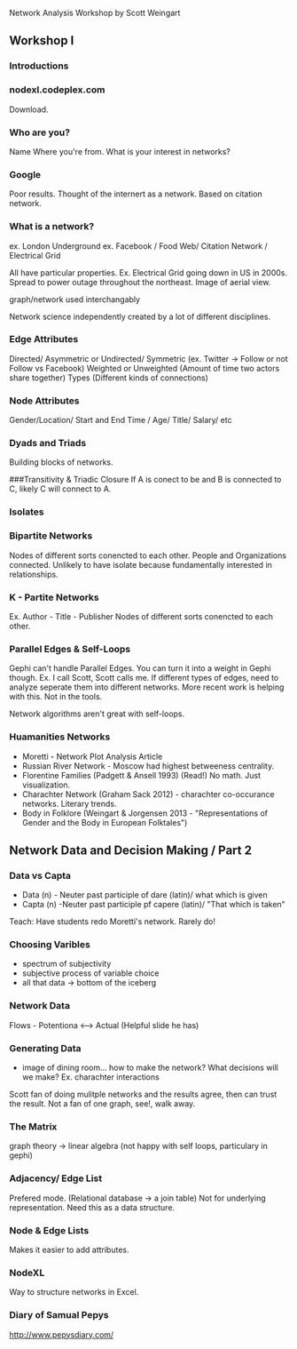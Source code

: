 
Network Analysis Workshop by Scott Weingart

## Workshop I

### Introductions

### nodexl.codeplex.com

Download.


### Who are you?
Name
Where you're from.
What is your interest in networks?

### Google

Poor results. Thought of the internert as a network.
Based on citation network.


### What is a network?

ex. London Underground
ex. Facebook / Food Web/ Citation Network / Electrical Grid

All have particular properties. 
Ex. Electrical Grid going down in US in 2000s. Spread to power outage throughout the northeast. 
Image of aerial view.

graph/network used interchangably

Network science independently created by a lot of different disciplines.

### Edge Attributes

Directed/ Asymmetric or Undirected/ Symmetric  (ex. Twitter -> Follow or not Follow vs Facebook)
Weighted or Unweighted (Amount of time two actors share together)
Types (Different kinds of connections)

### Node Attributes
Gender/Location/  Start and End Time / Age/ Title/ Salary/ etc

### Dyads and Triads
Building blocks of networks.

###Transitivity & Triadic Closure
If A is conect to be and B is connected to C, likely C will connect to A.

### Isolates

### Bipartite Networks

Nodes of different sorts conencted to each other.  People and Organizations connected. 
Unlikely to have isolate because fundamentally interested in relationships.

### K - Partite Networks 
Ex. Author - Title - Publisher 
Nodes of different sorts conencted to each other.

### Parallel Edges & Self-Loops
Gephi can't handle Parallel Edges. You can turn it into a weight in Gephi though. Ex. I call Scott, Scott calls me.
If different types of edges, need to analyze seperate them into different networks.
More recent work is helping with this. Not in the tools.

Network algorithms aren't great with self-loops.

### Huamanities Networks
- Moretti - Network Plot Analysis Article
- Russian River Network - Moscow had highest betweeness centrality.
- Florentine Families (Padgett & Ansell 1993) (Read!) No math. Just visualization.
- Charachter Network (Graham Sack 2012) - charachter co-occurance networks. Literary trends.
- Body in Folklore (Weingart & Jorgensen 2013 - "Representations of Gender and the Body in European Folktales") 

## Network Data and Decision Making / Part 2

### Data vs Capta
- Data (n) - Neuter past participle of dare (latin)/ what which is given
- Capta (n) -Neuter past participle pf capere (latin)/ "That which is taken"

Teach: Have students redo Moretti's network. Rarely do!

### Choosing Varibles
- spectrum of subjectivity
- subjective process of variable choice
- all that data -> bottom of the iceberg

### Network Data

Flows -  Potentiona <--> Actual (Helpful slide he has)

### Generating Data
- image of dining room... how to make the network? What decisions will we make?
Ex. charachter interactions 

Scott fan of doing mulitple networks and the results agree, then can trust the result.
Not a fan of one graph, see!, walk away.

### The Matrix
graph theory -> linear algebra (not happy with self loops, particulary in gephi)

### Adjacency/ Edge List 
Prefered mode. (Relational database -> a join table)
Not for underlying representation. Need this as a data structure.

### Node & Edge Lists 
Makes it easier to add attributes.


### NodeXL
Way to structure networks in Excel.

### Diary of Samual Pepys
http://www.pepysdiary.com/








